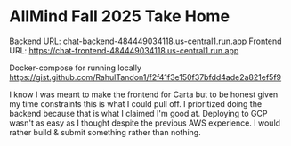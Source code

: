 # AllMind Fall 2025 Take Home

Backend URL: chat-backend-484449034118.us-central1.run.app
Frontend URL: https://chat-frontend-484449034118.us-central1.run.app

Docker-compose for running locally https://gist.github.com/RahulTandon1/f2f41f3e150f37bfdd4ade2a821ef5f9

I know I was meant to make the frontend for Carta
but to be honest given my time constraints this is what I could pull off. I prioritized doing the backend because that is what I claimed I'm good at.
Deploying to GCP wasn't as easy as I thought despite the previous AWS experience. I would rather build & submit something rather than nothing.